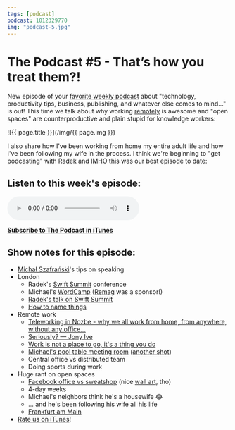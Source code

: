 ```yaml
---
tags: [podcast]
podcast: 1012329770
img: "podcast-5.jpg"
---
```


# The Podcast #5 - That’s how you treat them?!

New episode of your [favorite weekly podcast][p] about "technology, productivity tips, business, publishing, and whatever else comes to mind..." is out! This time we talk about why working [remotely](https://sliwinski.com/teleworking) is awesome and "open spaces" are counterproductive and plain stupid for knowledge workers:

<!--More-->

![{{ page.title }}](/img/{{ page.img }})

I also share how I've been working from home my entire adult life and how I've been following my wife in the process. I think we're beginning to "get podcasting" with Radek and IMHO this was our best episode to date:

## Listen to this week's episode:

<audio controls>
<source src="https://files.nozbe.com/podcast/005.mp3" type="audio/mpeg">
</audio>

**[Subscribe to The Podcast in iTunes][i]**

## Show notes for this episode:

  * [Michał Szafrański](http://jakoszczedzacpieniadze.pl/)'s tips on speaking
  * London
    * Radek's [Swift Summit](https://www.swiftsummit.com/) conference
    * Michael's [WordCamp](https://london.wordcamp.org/2015/) ([Remag](http://remag.me/) was a sponsor!)
    * [Radek's talk on Swift Summit](https://realm.io/news/swift-summit-swifty-methods-clarity-brevity/)
    * [How to name things](http://radex.io/swift/methods/)
  * Remote work
    * [Teleworking in Nozbe - why we all work from home, from anywhere, without any office...](https://sliwinski.com/teleworking/)
    * [Seriously? — Jony Ive](http://rmem.es/Jony/Seriously.jpg)
    * [Work is not a place to go, it's a thing you do](http://www.ted.com/talks/jason_fried_why_work_doesn_t_happen_at_work)
    * [Michael's pool table meeting room](https://instagram.com/p/1iPOYNp_SN/) ([another shot](https://instagram.com/p/1qwbCEmSj3/))
    * Central office vs distributed team
    * Doing sports during work
  * Huge rant on open spaces
    * [Facebook office vs sweatshop](https://twitter.com/ptone/status/582764080219320323) (nice [wall art](https://instagram.com/p/0lc-OhmSrh/), tho)
    * 4-day weeks
    * Michael's neighbors think he's a housewife 😂
    * … and he's been following his wife all his life 
    * [Frankfurt am Main](https://instagram.com/p/0lc-OhmSrh/)
  * [Rate us on iTunes](https://itunes.apple.com/pl/podcast/the-podcast/id1012329770)!

[e]: /podcast-5
[p]: /podcast
[n]: https://nozbe.com/?a=mike
[r]: https://michael.gratis/radex
[i]: https://michael.gratis/thepodcast